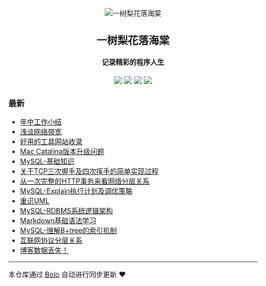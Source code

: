 <p align="center"><img alt="一树梨花落海棠" src="https://cdn.zhangfeibiao.com/wp-content/uploads/2018/10/微信图片_20181023111351.jpg"></p><h2 align="center">
一树梨花落海棠
</h2>

<h4 align="center">记录精彩的程序人生</h4>
<p align="center"><a title="一树梨花落海棠" target="_blank" href="https://github.com/zhangfeibiao/bolo-blog"><img src="https://img.shields.io/github/last-commit/zhangfeibiao/bolo-blog.svg?style=flat-square&color=FF9900"></a>
<a title="GitHub repo size in bytes" target="_blank" href="https://github.com/zhangfeibiao/bolo-blog"><img src="https://img.shields.io/github/repo-size/zhangfeibiao/bolo-blog.svg?style=flat-square"></a>
<a title="Bolo Version" target="_blank" href="https://github.com/adlered/bolo-solo"><img src="https://img.shields.io/badge/bolo-v2.0 稳定版-f1e05a.svg?style=flat-square&color=blueviolet"></a>
<a title="Hits" target="_blank" href="https://github.com/88250/hits"><img src="https://hits.b3log.org/zhangfeibiao/bolo-blog.svg"></a></p>

### 最新

* [年中工作小结](http://101.224.11.161/bolo_war/articles/2020/08/29/1598697067344.html)
* [浅谈网络带宽](http://101.224.11.161/bolo_war/articles/2020/08/22/1598104178377.html)
* [好用的工具网站收录](http://101.224.11.161/bolo_war/toolSites)
* [Mac Catalina版本升级问题](http://101.224.11.161/bolo_war/1593959772687.html)
* [MySQL-基础知识](http://101.224.11.161/bolo_war/1593949777404.html)
* [关于TCP三次握手及四次挥手的简单实现过程](http://101.224.11.161/bolo_war/1593945016007.html)
* [从一次完整的HTTP事务来看网络分层关系](http://101.224.11.161/bolo_war/1593944291815.html)
* [MySQL-Explain执行计划及调优策略](http://101.224.11.161/bolo_war/593928128028.html)
* [重识UML](http://101.224.11.161/bolo_war/1593860043217.html)
* [MySQL-RDBMS系统逻辑架构](http://101.224.11.161/bolo_war/1593860013350.html)
* [Markdown基础语法学习](http://101.224.11.161/bolo_war/1593851867749.html)
* [MySQL-理解B+tree的索引机制](http://101.224.11.161/bolo_war/1593851663949.html)
* [互联网协议分层关系](http://101.224.11.161/bolo_war/1575995062860.html)
* [博客数据丢失！](http://101.224.11.161/bolo_war/hello-solo)



---

本仓库通过 [Bolo](https://github.com/adlered/bolo-solo) 自动进行同步更新 ❤️ 